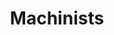 ---
title: Machinists
crosslinks:
- youtubefactsbot
- anti_gif_bot
- youtubot
- u_imguralbumbot
- Skookum
- machining
- engineering
- SolidWorks
- whatisthisthing
- VXJunkies
- xkcd
- livven
- CNC
- WorkBoots
- mechanical_gifs
- dragonquest
- motorcycles
- metalworking
- bestof
- metric_units
---